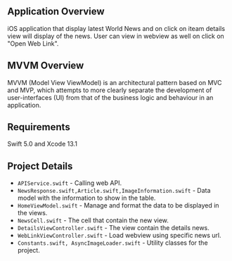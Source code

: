 Application Overview
------

iOS application that display latest World News and on click on iteam details view will display of the news. User can view in webview as well on click on "Open Web Link".

MVVM Overview
------

MVVM (Model View ViewModel) is an architectural pattern based on MVC and MVP, which attempts to more clearly separate the development of user-interfaces (UI) from that of the business logic and behaviour in an application. 

Requirements
-----

Swift 5.0 and  Xcode 13.1

    
Project Details
-----
* `APIService.swift` - Calling web API.
* `NewsResponse.swift,Article.swift,ImageInformation.swift` - Data model with the information to show in the table.
* `HomeViewModel.swift` - Manage and format the data to be displayed in the views.
* `NewsCell.swift` - The cell that contain the new view.
* `DetailsViewController.swift` - The view contain the details news.
* `WebLinkViewController.swift` - Load webview using specific news url.
* `Constants.swift, AsyncImageLoader.swift` - Utility classes for the project.


